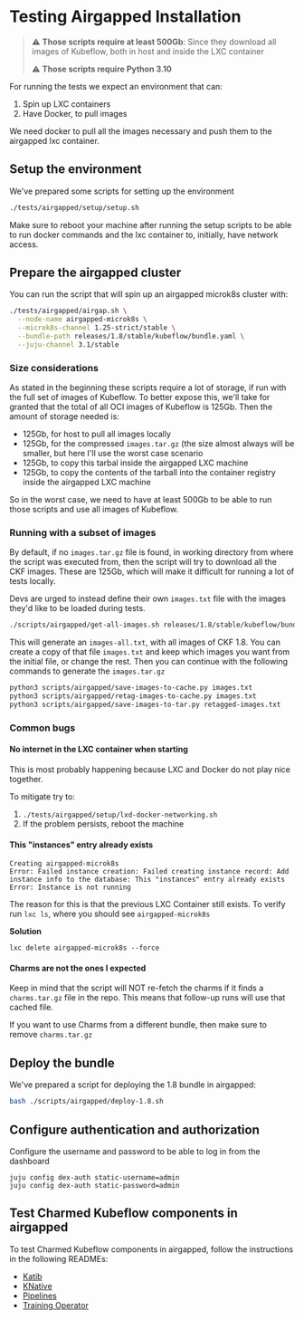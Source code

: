 # Testing Airgapped Installation
> :warning: **Those scripts require at least 500Gb**: Since they download all images of Kubeflow, both in host and inside the LXC container
>
> :warning: **Those scripts require Python 3.10**

For running the tests we expect an environment that can:
1. Spin up LXC containers
2. Have Docker, to pull images

We need docker to pull all the images necessary and push them to the airgapped
lxc container.

## Setup the environment

We've prepared some scripts for setting up the environment
```bash
./tests/airgapped/setup/setup.sh
```

Make sure to reboot your machine after running the setup scripts to be able to
run docker commands and the lxc container to, initially, have network access.

## Prepare the airgapped cluster

You can run the script that will spin up an airgapped microk8s cluster with:

```bash
./tests/airgapped/airgap.sh \
  --node-name airgapped-microk8s \
  --microk8s-channel 1.25-strict/stable \
  --bundle-path releases/1.8/stable/kubeflow/bundle.yaml \
  --juju-channel 3.1/stable
```

### Size considerations

As stated in the beginning these scripts require a lot of storage, if run with
the full set of images of Kubeflow. To better expose this, we'll take for
granted that the total of all OCI images of Kubeflow is 125Gb. Then the amount
of storage needed is:
- 125Gb, for host to pull all images locally
- 125Gb, for the compressed `images.tar.gz` (the size almost always will be
  smaller, but here I'll use the worst case scenario
- 125Gb, to copy this tarbal inside the airgapped LXC machine
- 125Gb, to copy the contents of the tarball into the container registry inside
  the airgapped LXC machine

So in the worst case, we need to have at least 500Gb to be able to run those
scripts and use all images of Kubeflow.

### Running with a subset of images

By default, if no `images.tar.gz` file is found, in working directory from where
the script was executed from, then the script will try to download
all the CKF images. These are 125Gb, which will make it difficult for running a
lot of tests locally.

Devs are urged to instead define their own `images.txt` file with the images
they'd like to be loaded during tests.

```bash
./scripts/airgapped/get-all-images.sh releases/1.8/stable/kubeflow/bundle.yaml > images-all.txt
```

This will generate an `images-all.txt`, with all images of CKF 1.8. You can
create a copy of that file `images.txt` and keep which images you want from
the initial file, or change the rest. Then you can continue with the following
commands to generate the `images.tar.gz`

```bash
python3 scripts/airgapped/save-images-to-cache.py images.txt
python3 scripts/airgapped/retag-images-to-cache.py images.txt
python3 scripts/airgapped/save-images-to-tar.py retagged-images.txt
```


### Common bugs

#### No internet in the LXC container when starting

This is most probably happening because LXC and Docker do not play nice together.

To mitigate try to:
1. `./tests/airgapped/setup/lxd-docker-networking.sh`
2. If the problem persists, reboot the machine


#### This "instances" entry already exists
```
Creating airgapped-microk8s
Error: Failed instance creation: Failed creating instance record: Add instance info to the database: This "instances" entry already exists
Error: Instance is not running
```

The reason for this is that the previous LXC Container still exists. To verify run `lxc ls`, where you should see `airgapped-microk8s`

**Solution**
```
lxc delete airgapped-microk8s --force
```

#### Charms are not the ones I expected

Keep in mind that the script will NOT re-fetch the charms if it finds a
`charms.tar.gz` file in the repo. This means that follow-up runs will use
that cached file.

If you want to use Charms from a different bundle, then make sure to remove
`charms.tar.gz`

## Deploy the bundle
We've prepared a script for deploying the 1.8 bundle in airgapped:
```bash
bash ./scripts/airgapped/deploy-1.8.sh
```

## Configure authentication and authorization
Configure the username and password to be able to log in from the dashboard
```
juju config dex-auth static-username=admin
juju config dex-auth static-password=admin
```

## Test Charmed Kubeflow components in airgapped

To test Charmed Kubeflow components in airgapped, follow the instructions in the following READMEs:
* [Katib](./katib/README.md)
* [KNative](./knative/README.md)
* [Pipelines](./pipelines/README.md)
* [Training Operator](./training/README.md)